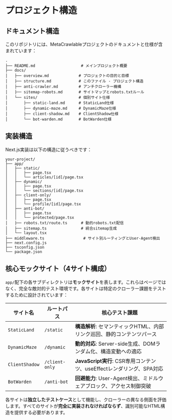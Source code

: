# プロジェクト構造

## ドキュメント構造

このリポジトリには、MetaCrawlableプロジェクトのドキュメントと仕様が含まれています：

```
.
├── README.md                    # メインプロジェクト概要
├── docs/
│   ├── overview.md             # プロジェクトの目的と目標
│   ├── structure.md            # このファイル - プロジェクト構造
│   ├── anti-crawler.md         # アンチクローラー機構
│   ├── sitemap-robots.md       # サイトマップとrobots.txtルール
│   └── sites/                  # 個別サイト仕様
│       ├── static-land.md      # StaticLand仕様
│       ├── dynamic-maze.md     # DynamicMaze仕様
│       ├── client-shadow.md    # ClientShadow仕様
│       └── bot-warden.md       # BotWarden仕様
```

## 実装構造

Next.js実装は以下の構造に従うべきです：

```
your-project/
├── app/
│   ├── static/
│   │   ├── page.tsx
│   │   └── articles/[id]/page.tsx
│   ├── dynamic/
│   │   ├── page.tsx
│   │   └── sections/[id]/page.tsx
│   ├── client-only/
│   │   ├── page.tsx
│   │   └── profile/[id]/page.tsx
│   ├── anti-bot/
│   │   ├── page.tsx
│   │   └── protected/page.tsx
│   ├── robots.txt/route.ts      # 動的robots.txt配信
│   ├── sitemap.ts               # 統合sitemap生成
│   └── layout.tsx
├── middleware.ts                 # サイト別ルーティングとUser-Agent検出
├── next.config.js
├── tsconfig.json
└── package.json
```

## 核心モックサイト（4サイト構成）

`app/`配下の各サブディレクトリは**モックサイト**を表します。これらはページではなく、完全な敵対的テスト環境です。各サイトは特定のクローラー課題をテストするために設計されています：

| サイト名        | ルートパス      | 核心テスト課題                                                               |
| -------------- | -------------- | -------------------------------------------------------------------------- |
| `StaticLand`   | `/static`      | **構造解析**: セマンティックHTML、内部リンク巡回、静的コンテンツパース         |
| `DynamicMaze`  | `/dynamic`     | **動的対応**: Server-side生成、DOMランダム化、構造変動への適応              |
| `ClientShadow` | `/client-only` | **JavaScript実行**: CSR専用コンテンツ、useEffectレンダリング、SPA対応       |
| `BotWarden`    | `/anti-bot`    | **回避能力**: User-Agent検出、ミドルウェアブロック、アクセス制御突破         |

各サイトは**独立したテストケース**として機能し、クローラーの異なる側面を評価します。すべてのサイトが**完全に実装されなければならず**、識別可能なHTML構造を提供する必要があります。
